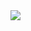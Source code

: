 <img src="https://researchmethods.connectedacademy.io/course/content/media/large/example-2.jpg" data-4c="e7e99de0-7239-2d61-952c-94eae27523f1">
<script type="text/json" data-4c-meta="e7e99de0-7239-2d61-952c-94eae27523f1">
{"context":[{"credit":"CONDEMNED - who suffers the most when societies collapse? by Robin Hammond","youtube_id":"https://www.youtube.com/watch?v=TEzRCJy9aeY"},{"credit":"Robin Hammond","src":"http://www.robinhammond.co.uk/wp-content/gallery/condemned/Condemned01.jpg"},{"credit":"Robin Hammond","src":"http://www.robinhammond.co.uk/wp-content/gallery/condemned/Condemned04.jpg"},{"credit":"Robin Hammond","src":"http://www.robinhammond.co.uk/wp-content/gallery/condemned/Condemned16.jpg"}],"links":[{"title":"One Day In My World","url":"http://www.onedayinmyworld.com/"},{"title":"Mentally ill shackled and neglected in Africa’s crisis regions","url":"http://www.pbs.org/newshour/art/mentally-ill-shackled-and-neglected-in-africas-crisis-regions/"},{"title":"Witness Change","url":"https://witnesschange.org/condemned/"}],"backStory":{"text":"Mental illness in South Sudan is often attributed to witchcraft. This means the mentally ill are frequently ostracized, and regarded as a danger to society. Many end up in prison. South Sudan’s animist and Christian cultures treat mental illness with traditional cures or prayers, practices that many professionals see as insufficient or as sheer profiteering. Juba has only a handful of qualified psychiatrists and psychologists, but international NGOs are working with the Sudanese authorities to improve conditions for the mentally ill.","author":"Robin Hammond","publication":"NOOR for Handicap International","publicationUrl":"","date":"April 2, 2016"},"creativeCommons":{"credit":"Robin Hammond","year":"2016","copyright":"All rights reserved","codeOfEthics":"Photojournalist","description":"Hellen Alfred (41) lives with a mental health condition, in Juba, South Sudan. She says she fell ill after the birth of her sixth child."}}
</script>

